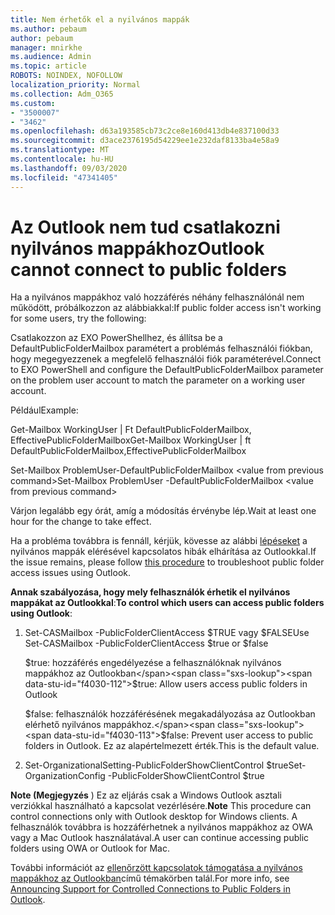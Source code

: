 ```yaml
---
title: Nem érhetők el a nyilvános mappák
ms.author: pebaum
author: pebaum
manager: mnirkhe
ms.audience: Admin
ms.topic: article
ROBOTS: NOINDEX, NOFOLLOW
localization_priority: Normal
ms.collection: Adm_O365
ms.custom:
- "3500007"
- "3462"
ms.openlocfilehash: d63a193585cb73c2ce8e160d413db4e837100d33
ms.sourcegitcommit: d3ace2376195d54229ee1e232daf8133ba4e58a9
ms.translationtype: MT
ms.contentlocale: hu-HU
ms.lasthandoff: 09/03/2020
ms.locfileid: "47341405"
---
```

# <a name="outlook-cannot-connect-to-public-folders"></a><span data-ttu-id="f4030-102">Az Outlook nem tud csatlakozni nyilvános mappákhoz</span><span class="sxs-lookup"><span data-stu-id="f4030-102">Outlook cannot connect to public folders</span></span>

<span data-ttu-id="f4030-103">Ha a nyilvános mappákhoz való hozzáférés néhány felhasználónál nem működött, próbálkozzon az alábbiakkal:</span><span class="sxs-lookup"><span data-stu-id="f4030-103">If public folder access isn't working for some users, try the following:</span></span>

<span data-ttu-id="f4030-104">Csatlakozzon az EXO PowerShellhez, és állítsa be a DefaultPublicFolderMailbox paramétert a problémás felhasználói fiókban, hogy megegyezzenek a megfelelő felhasználói fiók paraméterével.</span><span class="sxs-lookup"><span data-stu-id="f4030-104">Connect to EXO PowerShell and configure the DefaultPublicFolderMailbox parameter on the problem user account to match the parameter on a working user account.</span></span>

<span data-ttu-id="f4030-105">Például</span><span class="sxs-lookup"><span data-stu-id="f4030-105">Example:</span></span>

<span data-ttu-id="f4030-106">Get-Mailbox WorkingUser | Ft DefaultPublicFolderMailbox, EffectivePublicFolderMailbox</span><span class="sxs-lookup"><span data-stu-id="f4030-106">Get-Mailbox WorkingUser | ft DefaultPublicFolderMailbox,EffectivePublicFolderMailbox</span></span>

<span data-ttu-id="f4030-107">Set-Mailbox ProblemUser-DefaultPublicFolderMailbox \<value from previous command></span><span class="sxs-lookup"><span data-stu-id="f4030-107">Set-Mailbox ProblemUser -DefaultPublicFolderMailbox \<value from previous command></span></span>

<span data-ttu-id="f4030-108">Várjon legalább egy órát, amíg a módosítás érvénybe lép.</span><span class="sxs-lookup"><span data-stu-id="f4030-108">Wait at least one hour for the change to take effect.</span></span>

<span data-ttu-id="f4030-109">Ha a probléma továbbra is fennáll, kérjük, kövesse az alábbi [lépéseket](https://aka.ms/pfcte) a nyilvános mappák elérésével kapcsolatos hibák elhárítása az Outlookkal.</span><span class="sxs-lookup"><span data-stu-id="f4030-109">If the issue remains, please follow [this procedure](https://aka.ms/pfcte) to troubleshoot public folder access issues using Outlook.</span></span>
 
<span data-ttu-id="f4030-110">**Annak szabályozása, hogy mely felhasználók érhetik el nyilvános mappákat az Outlookkal**:</span><span class="sxs-lookup"><span data-stu-id="f4030-110">**To control which users can access public folders using Outlook**:</span></span>

1.  <span data-ttu-id="f4030-111">Set-CASMailbox <mailboxname> -PublicFolderClientAccess $TRUE vagy $FALSE</span><span class="sxs-lookup"><span data-stu-id="f4030-111">Use Set-CASMailbox <mailboxname> -PublicFolderClientAccess $true or $false</span></span>  
      
    <span data-ttu-id="f4030-112">$true: hozzáférés engedélyezése a felhasználóknak nyilvános mappákhoz az Outlookban</span><span class="sxs-lookup"><span data-stu-id="f4030-112">$true: Allow users access public folders in Outlook</span></span>  
      
    <span data-ttu-id="f4030-113">$false: felhasználók hozzáférésének megakadályozása az Outlookban elérhető nyilvános mappákhoz.</span><span class="sxs-lookup"><span data-stu-id="f4030-113">$false: Prevent user access to public folders in Outlook.</span></span> <span data-ttu-id="f4030-114">Ez az alapértelmezett érték.</span><span class="sxs-lookup"><span data-stu-id="f4030-114">This is the default value.</span></span>  
        
2.  <span data-ttu-id="f4030-115">Set-OrganizationalSetting-PublicFolderShowClientControl $true</span><span class="sxs-lookup"><span data-stu-id="f4030-115">Set-OrganizationConfig -PublicFolderShowClientControl $true</span></span>   
      
<span data-ttu-id="f4030-116">**Note (Megjegyzés** ) Ez az eljárás csak a Windows Outlook asztali verziókkal használható a kapcsolat vezérlésére.</span><span class="sxs-lookup"><span data-stu-id="f4030-116">**Note** This procedure can control connections only with Outlook desktop for Windows clients.</span></span> <span data-ttu-id="f4030-117">A felhasználók továbbra is hozzáférhetnek a nyilvános mappákhoz az OWA vagy a Mac Outlook használatával.</span><span class="sxs-lookup"><span data-stu-id="f4030-117">A user can continue accessing public folders using OWA or Outlook for Mac.</span></span>
 
<span data-ttu-id="f4030-118">További információt az [ellenőrzött kapcsolatok támogatása a nyilvános mappákhoz az Outlookban](https://aka.ms/controlpf)című témakörben talál.</span><span class="sxs-lookup"><span data-stu-id="f4030-118">For more info, see [Announcing Support for Controlled Connections to Public Folders in Outlook](https://aka.ms/controlpf).</span></span>